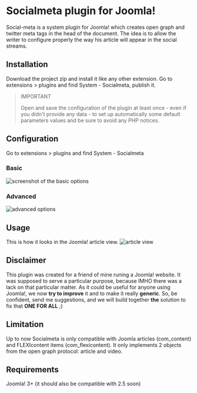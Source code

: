 # Socialmeta plugin for Joomla!
Social-meta is a system plugin for Joomla! which creates open graph and twitter meta tags in the head of the document. The idea is to allow the writer to configure properly the way his article will appear in the social streams.
## Installation
Download the project zip and install it like any other extension. Go to extensions > plugins and find System - Socialmeta, publish it.

> IMPORTANT
>  
> Open and save the configuration of the plugin at least once - even if you didn't provide any data - to set up automatically some default parameters values and be sure to avoid any PHP notices.

## Configuration
Go to extensions > plugins and find System - Socialmeta
### Basic
![screenshot of the basic options](https://dl.dropboxusercontent.com/u/11260729/socialmeta/socialmeta-plugin-basic-conf.jpg)
### Advanced
![advanced options](https://dl.dropboxusercontent.com/u/11260729/socialmeta/socialmeta-plugin-advanced-conf.jpg)
## Usage
This is how it looks in the Joomla! article view.
![article view](https://dl.dropboxusercontent.com/u/11260729/socialmeta/socialmeta-article-form.jpg)
## Disclaimer
This plugin was created for a friend of mine runing a Joomla! website. It was supposed to serve a particular purpose, because IMHO there was a lack on that particular matter. As it could be useful for anyone using Joomla!, we now **try to improve** it and to make it really **generic**. So, be confident, send me suggestions, and we will build together **the** solution to fix that **ONE FOR ALL** ;)
## Limitation
Up to now Socialmeta is only compatible with Joomla articles (com_content) and FLEXIcontent items (com_flexicontent). It only implements 2 objects from the open graph protocol: article and video.
## Requirements
Joomla! 3+ (it should also be compatible with 2.5 soon)
